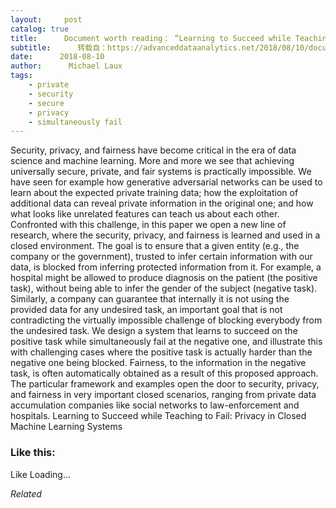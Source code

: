 ```yaml
---
layout:     post
catalog: true
title:      Document worth reading： “Learning to Succeed while Teaching to Fail： Privacy in Closed Machine Learning Systems”
subtitle:      转载自：https://advanceddataanalytics.net/2018/08/10/document-worth-reading-learning-to-succeed-while-teaching-to-fail-privacy-in-closed-machine-learning-systems/
date:      2018-08-10
author:      Michael Laux
tags:
    - private
    - security
    - secure
    - privacy
    - simultaneously fail
---
```


Security, privacy, and fairness have become critical in the era of data science and machine learning. More and more we see that achieving universally secure, private, and fair systems is practically impossible. We have seen for example how generative adversarial networks can be used to learn about the expected private training data; how the exploitation of additional data can reveal private information in the original one; and how what looks like unrelated features can teach us about each other. Confronted with this challenge, in this paper we open a new line of research, where the security, privacy, and fairness is learned and used in a closed environment. The goal is to ensure that a given entity (e.g., the company or the government), trusted to infer certain information with our data, is blocked from inferring protected information from it. For example, a hospital might be allowed to produce diagnosis on the patient (the positive task), without being able to infer the gender of the subject (negative task). Similarly, a company can guarantee that internally it is not using the provided data for any undesired task, an important goal that is not contradicting the virtually impossible challenge of blocking everybody from the undesired task. We design a system that learns to succeed on the positive task while simultaneously fail at the negative one, and illustrate this with challenging cases where the positive task is actually harder than the negative one being blocked. Fairness, to the information in the negative task, is often automatically obtained as a result of this proposed approach. The particular framework and examples open the door to security, privacy, and fairness in very important closed scenarios, ranging from private data accumulation companies like social networks to law-enforcement and hospitals. Learning to Succeed while Teaching to Fail: Privacy in Closed Machine Learning Systems





### Like this:

Like Loading...


*Related*

